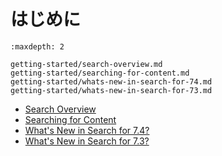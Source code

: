 # はじめに

```{toctree}
:maxdepth: 2

getting-started/search-overview.md
getting-started/searching-for-content.md
getting-started/whats-new-in-search-for-74.md
getting-started/whats-new-in-search-for-73.md
```
- [Search Overview](getting-started/search-overview.md)
- [Searching for Content](getting-started/searching-for-content.md)
- [What's New in Search for 7.4?](getting-started/whats-new-in-search-for-74.md)
- [What's New in Search for 7.3?](getting-started/whats-new-in-search-for-73.md)
